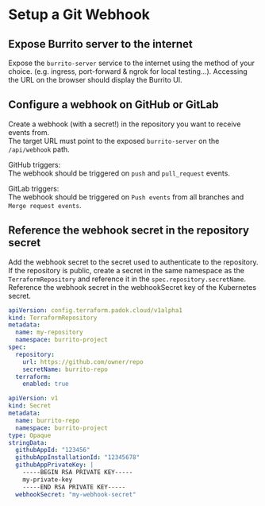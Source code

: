 # Setup a Git Webhook

## Expose Burrito server to the internet

Expose the `burrito-server` service to the internet using the method of your choice. (e.g. ingress, port-forward & ngrok for local testing...). Accessing the URL on the browser should display the Burrito UI.

## Configure a webhook on GitHub or GitLab

Create a webhook (with a secret!) in the repository you want to receive events from.  
The target URL must point to the exposed `burrito-server` on the `/api/webhook` path.

GitHub triggers:  
The webhook should be triggered on `push` and `pull_request` events.

GitLab triggers:  
The webhook should be triggered on `Push events` from all branches and `Merge request events`.

## Reference the webhook secret in the repository secret

Add the webhook secret to the secret used to authenticate to the repository. If the repository is public, create a secret in the same namespace as the `TerraformRepository` and reference it in the `spec.repository.secretName`.
Reference the webhook secret in the webhookSecret key of the Kubernetes secret.

```yaml
apiVersion: config.terraform.padok.cloud/v1alpha1
kind: TerraformRepository
metadata:
  name: my-repository
  namespace: burrito-project
spec:
  repository:
    url: https://github.com/owner/repo
    secretName: burrito-repo
  terraform:
    enabled: true
```

```yaml
apiVersion: v1
kind: Secret
metadata:
  name: burrito-repo
  namespace: burrito-project
type: Opaque
stringData:
  githubAppId: "123456"
  githubAppInstallationId: "12345678"
  githubAppPrivateKey: |
    -----BEGIN RSA PRIVATE KEY-----
    my-private-key
    -----END RSA PRIVATE KEY-----
  webhookSecret: "my-webhook-secret" 
```
